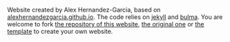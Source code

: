 Website created by Alex Hernandez-Garcia, based on [alexhernandezgarcia.github.io](https://alexhernandezgarcia.github.io/).
The code relies on [jekyll](https://jekyllrb.com/) and [bulma](https://bulma.io/).
You are welcome to fork [the repository of this website](https://github.com/alejandrofernandezperez/alejandrofernandezperez.github.io), [the original one](https://github.com/alexhernandezgarcia/alexhernandezgarcia.github.io/) or [the template](https://github.com/alexhernandezgarcia/template-personal-website) to create your own website.
